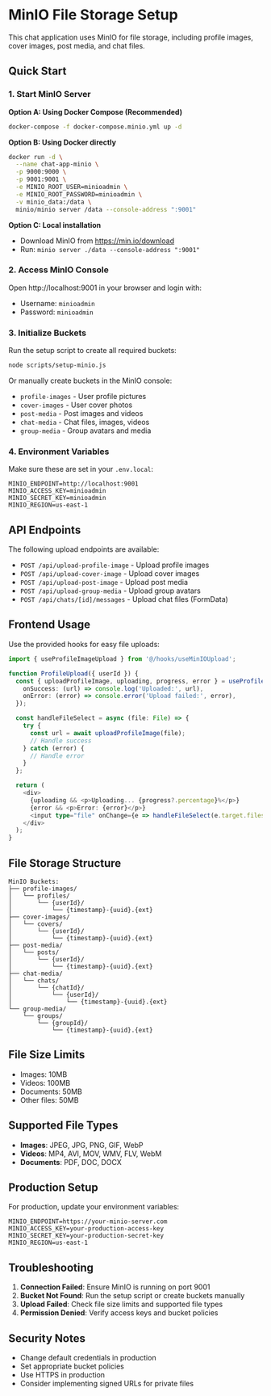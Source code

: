 # MinIO File Storage Setup

This chat application uses MinIO for file storage, including profile images, cover images, post media, and chat files.

## Quick Start

### 1. Start MinIO Server

**Option A: Using Docker Compose (Recommended)**
```bash
docker-compose -f docker-compose.minio.yml up -d
```

**Option B: Using Docker directly**
```bash
docker run -d \
  --name chat-app-minio \
  -p 9000:9000 \
  -p 9001:9001 \
  -e MINIO_ROOT_USER=minioadmin \
  -e MINIO_ROOT_PASSWORD=minioadmin \
  -v minio_data:/data \
  minio/minio server /data --console-address ":9001"
```

**Option C: Local installation**
- Download MinIO from https://min.io/download
- Run: `minio server ./data --console-address ":9001"`

### 2. Access MinIO Console

Open http://localhost:9001 in your browser and login with:
- Username: `minioadmin`
- Password: `minioadmin`

### 3. Initialize Buckets

Run the setup script to create all required buckets:
```bash
node scripts/setup-minio.js
```

Or manually create buckets in the MinIO console:
- `profile-images` - User profile pictures
- `cover-images` - User cover photos  
- `post-media` - Post images and videos
- `chat-media` - Chat files, images, videos
- `group-media` - Group avatars and media

### 4. Environment Variables

Make sure these are set in your `.env.local`:
```env
MINIO_ENDPOINT=http://localhost:9001
MINIO_ACCESS_KEY=minioadmin
MINIO_SECRET_KEY=minioadmin
MINIO_REGION=us-east-1
```

## API Endpoints

The following upload endpoints are available:

- `POST /api/upload-profile-image` - Upload profile images
- `POST /api/upload-cover-image` - Upload cover images
- `POST /api/upload-post-image` - Upload post media
- `POST /api/upload-group-media` - Upload group avatars
- `POST /api/chats/[id]/messages` - Upload chat files (FormData)

## Frontend Usage

Use the provided hooks for easy file uploads:

```typescript
import { useProfileImageUpload } from '@/hooks/useMinIOUpload';

function ProfileUpload({ userId }) {
  const { uploadProfileImage, uploading, progress, error } = useProfileImageUpload(userId, {
    onSuccess: (url) => console.log('Uploaded:', url),
    onError: (error) => console.error('Upload failed:', error),
  });

  const handleFileSelect = async (file: File) => {
    try {
      const url = await uploadProfileImage(file);
      // Handle success
    } catch (error) {
      // Handle error
    }
  };

  return (
    <div>
      {uploading && <p>Uploading... {progress?.percentage}%</p>}
      {error && <p>Error: {error}</p>}
      <input type="file" onChange={e => handleFileSelect(e.target.files[0])} />
    </div>
  );
}
```

## File Storage Structure

```
MinIO Buckets:
├── profile-images/
│   └── profiles/
│       └── {userId}/
│           └── {timestamp}-{uuid}.{ext}
├── cover-images/
│   └── covers/
│       └── {userId}/
│           └── {timestamp}-{uuid}.{ext}
├── post-media/
│   └── posts/
│       └── {userId}/
│           └── {timestamp}-{uuid}.{ext}
├── chat-media/
│   └── chats/
│       └── {chatId}/
│           └── {userId}/
│               └── {timestamp}-{uuid}.{ext}
└── group-media/
    └── groups/
        └── {groupId}/
            └── {timestamp}-{uuid}.{ext}
```

## File Size Limits

- Images: 10MB
- Videos: 100MB  
- Documents: 50MB
- Other files: 50MB

## Supported File Types

- **Images**: JPEG, JPG, PNG, GIF, WebP
- **Videos**: MP4, AVI, MOV, WMV, FLV, WebM
- **Documents**: PDF, DOC, DOCX

## Production Setup

For production, update your environment variables:

```env
MINIO_ENDPOINT=https://your-minio-server.com
MINIO_ACCESS_KEY=your-production-access-key
MINIO_SECRET_KEY=your-production-secret-key
MINIO_REGION=us-east-1
```

## Troubleshooting

1. **Connection Failed**: Ensure MinIO is running on port 9001
2. **Bucket Not Found**: Run the setup script or create buckets manually
3. **Upload Failed**: Check file size limits and supported file types
4. **Permission Denied**: Verify access keys and bucket policies

## Security Notes

- Change default credentials in production
- Set appropriate bucket policies
- Use HTTPS in production
- Consider implementing signed URLs for private files
